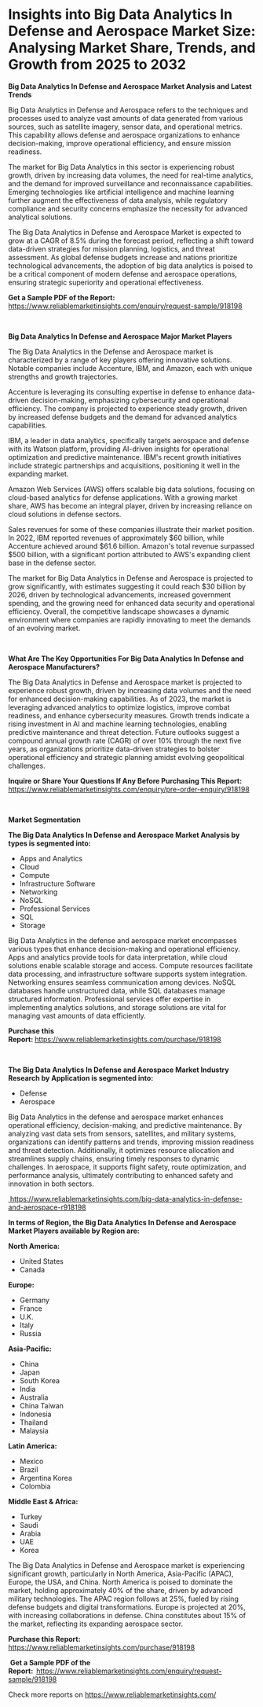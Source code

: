 <p><h1>Insights into Big Data Analytics In Defense and Aerospace Market Size: Analysing Market Share, Trends, and Growth from 2025 to 2032</h1></p><p><strong>Big Data Analytics In Defense and Aerospace Market Analysis and Latest Trends</strong></p>
<p><p>Big Data Analytics in Defense and Aerospace refers to the techniques and processes used to analyze vast amounts of data generated from various sources, such as satellite imagery, sensor data, and operational metrics. This capability allows defense and aerospace organizations to enhance decision-making, improve operational efficiency, and ensure mission readiness. </p><p>The market for Big Data Analytics in this sector is experiencing robust growth, driven by increasing data volumes, the need for real-time analytics, and the demand for improved surveillance and reconnaissance capabilities. Emerging technologies like artificial intelligence and machine learning further augment the effectiveness of data analysis, while regulatory compliance and security concerns emphasize the necessity for advanced analytical solutions. </p><p>The Big Data Analytics in Defense and Aerospace Market is expected to grow at a CAGR of 8.5% during the forecast period, reflecting a shift toward data-driven strategies for mission planning, logistics, and threat assessment. As global defense budgets increase and nations prioritize technological advancements, the adoption of big data analytics is poised to be a critical component of modern defense and aerospace operations, ensuring strategic superiority and operational effectiveness.</p></p>
<p><strong>Get a Sample PDF of the Report:&nbsp;</strong> <a href="https://www.reliablemarketinsights.com/enquiry/request-sample/918198?utm_campaign=3261&utm_medium=2&utm_source=Github&utm_content=ia&utm_term=07032025&utm_id=big-data-analytics-in-defense-and-aerospace">https://www.reliablemarketinsights.com/enquiry/request-sample/918198</a></p>
<p>&nbsp;</p>
<p><strong>Big Data Analytics In Defense and Aerospace Major Market Players</strong></p>
<p><p>The Big Data Analytics in the Defense and Aerospace market is characterized by a range of key players offering innovative solutions. Notable companies include Accenture, IBM, and Amazon, each with unique strengths and growth trajectories.</p><p>Accenture is leveraging its consulting expertise in defense to enhance data-driven decision-making, emphasizing cybersecurity and operational efficiency. The company is projected to experience steady growth, driven by increased defense budgets and the demand for advanced analytics capabilities.</p><p>IBM, a leader in data analytics, specifically targets aerospace and defense with its Watson platform, providing AI-driven insights for operational optimization and predictive maintenance. IBM's recent growth initiatives include strategic partnerships and acquisitions, positioning it well in the expanding market.</p><p>Amazon Web Services (AWS) offers scalable big data solutions, focusing on cloud-based analytics for defense applications. With a growing market share, AWS has become an integral player, driven by increasing reliance on cloud solutions in defense sectors.</p><p>Sales revenues for some of these companies illustrate their market position. In 2022, IBM reported revenues of approximately $60 billion, while Accenture achieved around $61.6 billion. Amazon's total revenue surpassed $500 billion, with a significant portion attributed to AWS's expanding client base in the defense sector.</p><p>The market for Big Data Analytics in Defense and Aerospace is projected to grow significantly, with estimates suggesting it could reach $30 billion by 2026, driven by technological advancements, increased government spending, and the growing need for enhanced data security and operational efficiency. Overall, the competitive landscape showcases a dynamic environment where companies are rapidly innovating to meet the demands of an evolving market.</p></p>
<p>&nbsp;</p>
<p><strong>What Are The Key Opportunities For Big Data Analytics In Defense and Aerospace Manufacturers?</strong></p>
<p><p>The Big Data Analytics in Defense and Aerospace market is projected to experience robust growth, driven by increasing data volumes and the need for enhanced decision-making capabilities. As of 2023, the market is leveraging advanced analytics to optimize logistics, improve combat readiness, and enhance cybersecurity measures. Growth trends indicate a rising investment in AI and machine learning technologies, enabling predictive maintenance and threat detection. Future outlooks suggest a compound annual growth rate (CAGR) of over 10% through the next five years, as organizations prioritize data-driven strategies to bolster operational efficiency and strategic planning amidst evolving geopolitical challenges.</p></p>
<p><strong>Inquire or Share Your Questions If Any Before Purchasing This Report:</strong> <a href="https://www.reliablemarketinsights.com/enquiry/pre-order-enquiry/918198?utm_campaign=3261&utm_medium=2&utm_source=Github&utm_content=ia&utm_term=07032025&utm_id=big-data-analytics-in-defense-and-aerospace">https://www.reliablemarketinsights.com/enquiry/pre-order-enquiry/918198</a></p>
<p>&nbsp;</p>
<p><strong>Market Segmentation</strong></p>
<p><strong>The Big Data Analytics In Defense and Aerospace Market Analysis by types is segmented into:</strong></p>
<p><ul><li>Apps and Analytics</li><li>Cloud</li><li>Compute</li><li>Infrastructure Software</li><li>Networking</li><li>NoSQL</li><li>Professional Services</li><li>SQL</li><li>Storage</li></ul></p>
<p><p>Big Data Analytics in the defense and aerospace market encompasses various types that enhance decision-making and operational efficiency. Apps and analytics provide tools for data interpretation, while cloud solutions enable scalable storage and access. Compute resources facilitate data processing, and infrastructure software supports system integration. Networking ensures seamless communication among devices. NoSQL databases handle unstructured data, while SQL databases manage structured information. Professional services offer expertise in implementing analytics solutions, and storage solutions are vital for managing vast amounts of data efficiently.</p></p>
<p><strong>Purchase this Report:&nbsp;</strong><a href="https://www.reliablemarketinsights.com/purchase/918198?utm_campaign=3261&utm_medium=2&utm_source=Github&utm_content=ia&utm_term=07032025&utm_id=big-data-analytics-in-defense-and-aerospace">https://www.reliablemarketinsights.com/purchase/918198</a></p>
<p>&nbsp;</p>
<p><strong>The Big Data Analytics In Defense and Aerospace Market Industry Research by Application is segmented into:</strong></p>
<p><ul><li>Defense</li><li>Aerospace</li></ul></p>
<p><p>Big Data Analytics in the defense and aerospace market enhances operational efficiency, decision-making, and predictive maintenance. By analyzing vast data sets from sensors, satellites, and military systems, organizations can identify patterns and trends, improving mission readiness and threat detection. Additionally, it optimizes resource allocation and streamlines supply chains, ensuring timely responses to dynamic challenges. In aerospace, it supports flight safety, route optimization, and performance analysis, ultimately contributing to enhanced safety and innovation in both sectors.</p></p>
<p><a href="https://www.reliablemarketinsights.com/big-data-analytics-in-defense-and-aerospace-r918198?utm_campaign=3261&utm_medium=2&utm_source=Github&utm_content=ia&utm_term=07032025&utm_id=big-data-analytics-in-defense-and-aerospace">&nbsp;https://www.reliablemarketinsights.com/big-data-analytics-in-defense-and-aerospace-r918198</a></p>
<p><strong>In terms of Region, the Big Data Analytics In Defense and Aerospace Market Players available by Region are:</strong></p>
<p>
    <p> <strong> North America: </strong>
        <ul>
            <li>United States</li>
            <li>Canada</li>
        </ul>
        </p> 
    <p> <strong> Europe: </strong>
        <ul>
            <li>Germany</li>
            <li>France</li>
            <li>U.K.</li>
            <li>Italy</li>
            <li>Russia</li>
        </ul>
        </p> 
    <p> <strong> Asia-Pacific: </strong>
        <ul>
            <li>China</li>
            <li>Japan</li>
            <li>South Korea</li>
            <li>India</li>
            <li>Australia</li>
            <li>China Taiwan</li>
            <li>Indonesia</li>
            <li>Thailand</li>
            <li>Malaysia</li>
        </ul>
        </p> 
    <p> <strong> Latin America: </strong>
        <ul>
            <li>Mexico</li>
            <li>Brazil</li>
            <li>Argentina Korea</li>
            <li>Colombia</li>
        </ul>
        </p> 
    <p> <strong> Middle East & Africa: </strong>
        <ul>
            <li>Turkey</li>
            <li>Saudi</li>
            <li>Arabia</li>
            <li>UAE</li>
            <li>Korea</li>
        </ul>
    </p>
    </p>
<p><p>The Big Data Analytics in Defense and Aerospace market is experiencing significant growth, particularly in North America, Asia-Pacific (APAC), Europe, the USA, and China. North America is poised to dominate the market, holding approximately 40% of the share, driven by advanced military technologies. The APAC region follows at 25%, fueled by rising defense budgets and digital transformations. Europe is projected at 20%, with increasing collaborations in defense. China constitutes about 15% of the market, reflecting its expanding aerospace sector.</p></p>
<p><strong>Purchase this Report: </strong><a href="https://www.reliablemarketinsights.com/purchase/918198?utm_campaign=3261&utm_medium=2&utm_source=Github&utm_content=ia&utm_term=07032025&utm_id=big-data-analytics-in-defense-and-aerospace">https://www.reliablemarketinsights.com/purchase/918198</a></p>
<p>&nbsp;<strong>Get a Sample PDF of the Report:&nbsp;&nbsp;</strong><a href="https://www.reliablemarketinsights.com/enquiry/request-sample/918198?utm_campaign=3261&utm_medium=2&utm_source=Github&utm_content=ia&utm_term=07032025&utm_id=big-data-analytics-in-defense-and-aerospace">https://www.reliablemarketinsights.com/enquiry/request-sample/918198</a></p>
<p><strong></strong></p>
<p>Check more reports on <a href="https://www.reliablemarketinsights.com/?utm_campaign=3261&utm_medium=2&utm_source=Github&utm_content=ia&utm_term=07032025&utm_id=big-data-analytics-in-defense-and-aerospace">https://www.reliablemarketinsights.com/</a></p>
